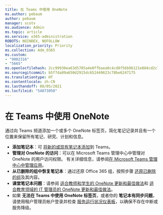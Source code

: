 ```yaml
---
title: 在 Teams 中使用 OneNote
ms.author: pebaum
author: pebaum
manager: scotv
ms.audience: Admin
ms.topic: article
ms.service: o365-administration
ROBOTS: NOINDEX, NOFOLLOW
localization_priority: Priority
ms.collection: Adm_O365
ms.custom:
- "9002316"
- "5665"
ms.openlocfilehash: 2cc99930ea63d5705a4e0ffbaea0c4cd8f56b96121e884cd2c7d054e1136226b
ms.sourcegitcommit: b5f7da89a650d2915dc652449623c78be6247175
ms.translationtype: HT
ms.contentlocale: zh-CN
ms.lasthandoff: 08/05/2021
ms.locfileid: "54073050"
---
```

# <a name="using-onenote-in-teams"></a>在 Teams 中使用 OneNote

通过向 Teams 频道添加一个或多个 OneNote 标签页，简化笔记记录并且有一个位置来保留所有笔记、研究、计划和信息。

- **添加笔记本**：可 [将新的或现有笔记本添加](https://support.microsoft.com/office/add-a-onenote-notebook-to-teams-0ec78cc3-ba3b-4279-a88e-aa40af9865c2)到 Teams。
- **管理对 OneNote 的访问**：可以在 Microsoft Teams 管理中心中管理对 OneNote 的用户访问权限。 有关详细信息，请参阅[在 Microsoft Teams 管理中心中管理应用](https://docs.microsoft.com/MicrosoftTeams/manage-apps)。
- **从已删除的组中恢复笔记本**：通过还原 Office 365 组，按照步骤 [还原已删除的组](https://docs.microsoft.com/microsoftteams/archive-or-delete-a-team#restore-a-deleted-team)及其内容。
- **课堂笔记本问题**：请参阅 [适合教师和学生的 OneNote 更新和最佳做法](https://support.office.com/article/onenote-update-and-best-practices-for-educators-and-students-dde775f0-8b06-4263-8b54-1e9ddc3dd146)和 [适合教育领域的 IT 管理员的 OneNote 更新和最佳做法](https://support.office.com/article/onenote-update-and-best-practices-for-it-admins-in-education-9d78f2b2-5e25-4288-b597-b4ba463c7b46)。
- 如果 **无法在 Teams 中使用 OneNote 标签页**，或者你的 **笔记本有同步问题**，请使用租户管理员帐户登录并检查 [服务运行状况仪表板](https://docs.microsoft.com/office365/enterprise/view-service-health)，以确保不存在中断或服务降级。
